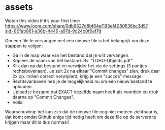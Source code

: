 # assets


Watch this video if it’s your first time:
https://www.loom.com/share/0db9527d8bf64ef193ef4080536bc3d5?sid=80fab861-a36b-4449-a97d-9c24c0f6ef7d

Om een file te vervangen met een nieuwe file is het belangrijk om deze stappen te volgen:
- Ga in de map waar van het bestand dat je wilt vervangen.
- Kopieer de naam van het bestand. Bv. "LOHO-Objects.pdf"
- Klik dan op dat bestand en verwijder het via de settings (3 puntjes rechtsbovenaan). Je zult 2x na elkaar "Commit changes" zien, druk daar 2x op. Indien correct verwijderd, krijg je een "succes" message.
- Rechtsvanboven heb je de mogelijkheid nu om een nieuw bestand te uploaden.
- Upload je bestand dat EXACT dezelfde naam heeft als voordien en druk daarna op "Commit Changes".
- Voila!

Waarschuwing: het kan zijn dat de nieuwe file nog niet meteen zichtbaar is, dat komt omdat Github enige tijd nodig heeft om deze file op de servers te krijgen maar dit is dus normaal!
